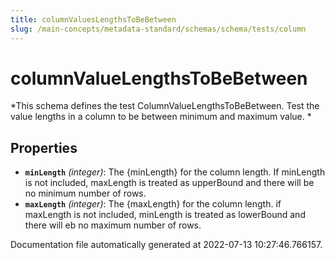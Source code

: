 ```yaml
---
title: columnValuesLengthsToBeBetween
slug: /main-concepts/metadata-standard/schemas/schema/tests/column
---
```


# columnValueLengthsToBeBetween

*This schema defines the test ColumnValueLengthsToBeBetween. Test the value lengths in a column to be between minimum and maximum value. *

## Properties

- **`minLength`** *(integer)*: The {minLength} for the column length. If minLength is not included, maxLength is treated as upperBound and there will be no minimum number of rows.
- **`maxLength`** *(integer)*: The {maxLength} for the column length. if maxLength is not included, minLength is treated as lowerBound and there will eb no maximum number of rows.


Documentation file automatically generated at 2022-07-13 10:27:46.766157.
